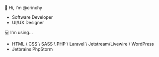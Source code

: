👋 Hi, I’m @crinchy
- Software Developer
- UI/UX Designer

💻 I'm using...
- HTML \ CSS \ SASS \ PHP \ Laravel \ Jetstream/Livewire \ WordPress
- Jetbrains PhpStorm
